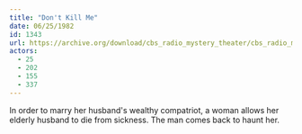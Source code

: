 ```yaml
---
title: "Don't Kill Me"
date: 06/25/1982
id: 1343
url: https://archive.org/download/cbs_radio_mystery_theater/cbs_radio_mystery_theater-1301-1350.zip/cbs_radio_mystery_theater-1301-1350%2Fcbsrmt_1343_dont_kill_me.mp3
actors:
  - 25
  - 202
  - 155
  - 337
---
```

In order to marry her husband's wealthy compatriot, a woman allows her elderly husband to die from sickness. The man comes back to haunt her.